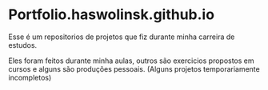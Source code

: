 # Portfolio.haswolinsk.github.io
Esse é um repositorios de projetos que fiz durante minha carreira de estudos.

Eles foram feitos durante minha aulas, outros são exercicios propostos em cursos e alguns são produções pessoais.
(Alguns projetos temporariamente incompletos)
